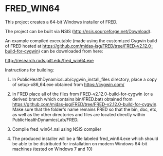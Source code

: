 # FRED_WIN64
This project creates a 64-bit Windows installer of FRED.

The project can be built via NSIS (http://nsis.sourceforge.net/Download).

An example compiled executable (made using the customized Cygwin build of FRED hosted at https://github.com/midas-isg/FRED/tree/FRED-v2.12.0-build-for-cygwin) can be downloaded from here:

http://research.rods.pitt.edu/fred_win64.exe


Instructions for building:
1. In PublicHealthDynamicsLab/cygwin_install_files directory, place a copy of setup-x86_64.exe obtained from https://cygwin.com/

2. In FRED place all of the files from FRED-v2.12.0-build-for-cygwin (or a derived branch which contains bin/FRED.bat) obtained from https://github.com/midas-isg/FRED/tree/FRED-v2.12.0-build-for-cygwin. Make sure that the folder's name remains FRED so that the bin, doc, etc, as well as the other directories and files are located directly within PublicHealthDynamicsLab/FRED.

3. Compile fred_win64.nsi using NSIS compiler

4. The produced installer will be a file labeled fred_win64.exe which should be able to be distributed for installation on modern Windows 64-bit machines (tested on Windows 7 and 10)
